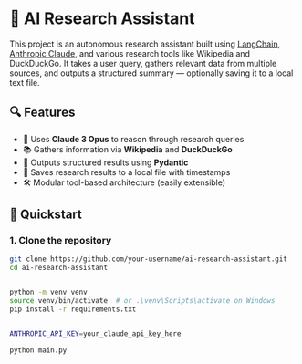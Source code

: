 # 🧠 AI Research Assistant

This project is an autonomous research assistant built using [LangChain](https://www.langchain.com/), [Anthropic Claude](https://www.anthropic.com/), and various research tools like Wikipedia and DuckDuckGo. It takes a user query, gathers relevant data from multiple sources, and outputs a structured summary — optionally saving it to a local text file.

## 🔍 Features

- 🦙 Uses **Claude 3 Opus** to reason through research queries
- 📚 Gathers information via **Wikipedia** and **DuckDuckGo**
- 🧾 Outputs structured results using **Pydantic**
- 💾 Saves research results to a local file with timestamps
- 🛠 Modular tool-based architecture (easily extensible)

## 🚀 Quickstart

### 1. Clone the repository
```bash
git clone https://github.com/your-username/ai-research-assistant.git
cd ai-research-assistant


python -m venv venv
source venv/bin/activate  # or .\venv\Scripts\activate on Windows
pip install -r requirements.txt


ANTHROPIC_API_KEY=your_claude_api_key_here

python main.py
